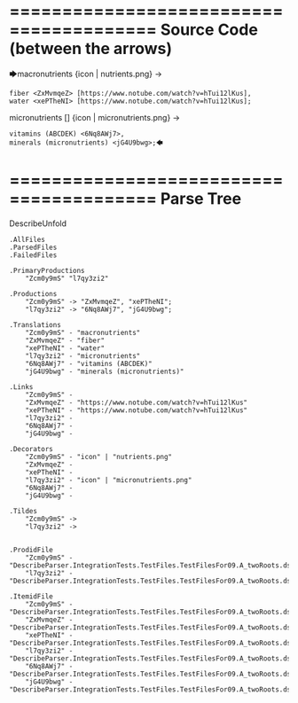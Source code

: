========================================
Source Code (between the arrows)
========================================

🡆macronutrients <Zcm0y9mS> 
{icon | nutrients.png}
->

    fiber <ZxMvmqeZ> [https://www.notube.com/watch?v=hTui12lKus],
    water <xePTheNI> [https://www.notube.com/watch?v=hTui12lKus];

micronutrients [] {icon | micronutrients.png} <l7qy3zi2>->

    vitamins (ABCDEK) <6Nq8AWj7>,
    minerals (micronutrients) <jG4U9bwg>;🡄

========================================
Parse Tree
========================================
DescribeUnfold

    .AllFiles
    .ParsedFiles
    .FailedFiles

    .PrimaryProductions
        "Zcm0y9mS" "l7qy3zi2" 

    .Productions
        "Zcm0y9mS" -> "ZxMvmqeZ", "xePTheNI";
        "l7qy3zi2" -> "6Nq8AWj7", "jG4U9bwg";

    .Translations
        "Zcm0y9mS" - "macronutrients"
        "ZxMvmqeZ" - "fiber"
        "xePTheNI" - "water"
        "l7qy3zi2" - "micronutrients"
        "6Nq8AWj7" - "vitamins (ABCDEK)"
        "jG4U9bwg" - "minerals (micronutrients)"

    .Links
        "Zcm0y9mS" - 
        "ZxMvmqeZ" - "https://www.notube.com/watch?v=hTui12lKus"
        "xePTheNI" - "https://www.notube.com/watch?v=hTui12lKus"
        "l7qy3zi2" - 
        "6Nq8AWj7" - 
        "jG4U9bwg" - 

    .Decorators
        "Zcm0y9mS" - "icon" | "nutrients.png"
        "ZxMvmqeZ" - 
        "xePTheNI" - 
        "l7qy3zi2" - "icon" | "micronutrients.png"
        "6Nq8AWj7" - 
        "jG4U9bwg" - 

    .Tildes
        "Zcm0y9mS" -> 
        "l7qy3zi2" -> 


    .ProdidFile
        "Zcm0y9mS" - "DescribeParser.IntegrationTests.TestFiles.TestFilesFor09.A_twoRoots.ds"
        "l7qy3zi2" - "DescribeParser.IntegrationTests.TestFiles.TestFilesFor09.A_twoRoots.ds"

    .ItemidFile
        "Zcm0y9mS" - "DescribeParser.IntegrationTests.TestFiles.TestFilesFor09.A_twoRoots.ds"
        "ZxMvmqeZ" - "DescribeParser.IntegrationTests.TestFiles.TestFilesFor09.A_twoRoots.ds"
        "xePTheNI" - "DescribeParser.IntegrationTests.TestFiles.TestFilesFor09.A_twoRoots.ds"
        "l7qy3zi2" - "DescribeParser.IntegrationTests.TestFiles.TestFilesFor09.A_twoRoots.ds"
        "6Nq8AWj7" - "DescribeParser.IntegrationTests.TestFiles.TestFilesFor09.A_twoRoots.ds"
        "jG4U9bwg" - "DescribeParser.IntegrationTests.TestFiles.TestFilesFor09.A_twoRoots.ds"


